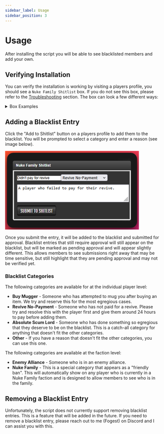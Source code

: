 ```yaml
---
sidebar_label: Usage
sidebar_position: 3
---
```


# Usage

After installing the script you will be able to see blacklisted members and add your own.

## Verifying Installation

You can verify the installation is working by visiting a players profile, you should see a `Nuke Family Shitlist` box. If you do not see this box, please refer to the [Troubleshooting](./installation#troubleshooting) section. The box can look a few different ways:

<details>
	<summary>Box Examples</summary>

    **Nuke Family Member**\
    ![nuke family shitlist box family memeber](nuke_blacklist_family_member.png)

    **Blacklisted Person (Both player and faction blacklist reasons)**\
    ![nuke family shitlist box blacklisted person and faction ban](nuke_blacklist_blacklisted_and_faction_ban.png)

    **Not Blacklisted**\
    ![nuke family shitlist box not blacklisted](nuke_blacklist_not_blacklisted.png)

</details>

## Adding a Blacklist Entry

Click the "Add to Shitlist" button on a players profile to add them to the blacklist. You will be prompted to select a category and enter a reason (see image below).

![submitting a blacklist entry](nuke_blacklist_submit_entry.png)

Once you submit the entry, it will be added to the blacklist and submitted for approval. Blacklist entries that still require approval will still appear on the blacklist, but will be marked as pending approval and will appear slightly different. This allows members to see submissions right away that may be time sensitive, but still highlight that they are pending approval and may not be verified yet.

### Blacklist Categories

The following categories are available for at the individual player level:

- **Buy Mugger** - Someone who has attempted to mug you after buying an item. We try and reserve this for the most egregious cases.
- **Revive No-Payment** - Someone who has not paid for a revive. Please try and resolve this with the player first and give them around 24 hours to pay before adding them.
- **Absolute Scum Lord** - Someone who has done something so egregious that they deserve to be on the blacklist. This is a catch-all category for anything that doesn't fit the other categories.
- **Other** - If you have a reason that doesn't fit the other categories, you can use this one.

The following categories are available at the faction level:

- **Enemy Alliance** - Someone who is in an enemy alliance.
- **Nuke Family** - This is a special category that appears as a "friendly ban". This will automatically show on any player who is currently in a Nuke Family faction and is designed to allow members to see who is in the family.

## Removing a Blacklist Entry

Unfortunately, the script does not currently support removing blacklist entries. This is a feature that will be added in the future. If you need to remove a blacklist entry, please reach out to me (Fogest) on Discord and I can assist you with this.
